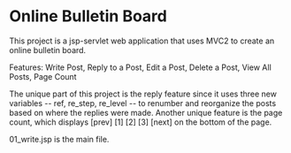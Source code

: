 # Online Bulletin Board

This project is a jsp-servlet web application that uses MVC2 to create an online bulletin board.

Features: Write Post, Reply to a Post, Edit a Post, Delete a Post, View All Posts, Page Count 

The unique part of this project is the reply feature since it uses three new variables -- ref, re_step, re_level -- to renumber and reorganize the posts based on where the replies were made. Another unique feature is the page count, which displays [prev] [1] [2] [3] [next] on the bottom of the page. 

01_write.jsp is the main file.
